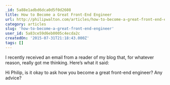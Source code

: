 ```yaml
---
_id: 5a88e1adbd6dca0d5f0d2608
title: How to Become a Great Front-End Engineer
url: http://philipwalton.com/articles/how-to-become-a-great-front-end-engineer/
category: articles
slug: 'how-to-become-a-great-front-end-engineer'
user_id: 5a83ce59d6eb0005c4ecda2c
createdOn: '2015-07-31T21:18:43.000Z'
tags: []
---
```


I recently received an email from a reader of my blog that, for whatever reason, really got me thinking. Here’s what it said:

Hi Philip, is it okay to ask how you become a great front-end engineer?
Any advice?

